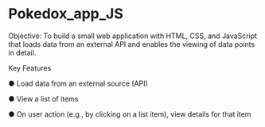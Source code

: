 # Pokedox_app_JS

Objective: To build a small web application with HTML, CSS, and JavaScript that loads data from an external API and enables the viewing of data points in detail.

Key Features

● Load data from an external source (API)

● View a list of items

● On user action (e.g., by clicking on a list item), view details for that item
